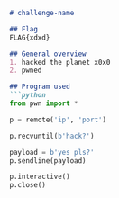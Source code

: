```markdown
# challenge-name

## Flag
FLAG{xdxd}

## General overview
1. hacked the planet x0x0
2. pwned

## Program used
```python
from pwn import *

p = remote('ip', 'port')

p.recvuntil(b'hack?')

payload = b'yes pls?'
p.sendline(payload)

p.interactive()
p.close()
```